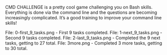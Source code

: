CMD CHALLENGE is a pretty cool game challenging you on Bash skills. Everything is done via the command line and the questions are becoming increasingly complicated. It’s a good training to improve your command line skills!

File: 0-first_9_tasks.png - First 9 tasks completed.
File: 1-next_9_tasks.png - Second 9 tasks completed.
File: 2-last_9_tasks.png - Completed the 9 next tasks, getting to 27 total.
File: 3more.png - Completed 3 more tasks, getting to 30 total.
